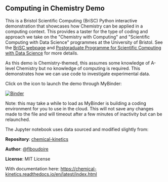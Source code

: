 ## Computing in Chemistry Demo
This is a Bristol Scientific Computing (BriSC) Python interactive demonstration that showcases how Chemistry can be applied in a computing context. This provides a taster for the type of coding and approach we take on the "Chemistry with Computing" and "Scientific Computing with Data Science" programmes at the University of Bristol. See the [BriSC webpage](https://brisc.blogs.bristol.ac.uk/) and [Postgraduate Programme for Scientific Computing with Data Science](https://www.bristol.ac.uk/study/postgraduate/taught/msc-scientific-computing-with-data-science/) for more details.

As this demo is Chemistry-themed, this assumes some knowledge of A-level Chemistry but no knowledge of computing is required. This demonstrates how we can use code to investigate experimental data.

Click on the icon to launch the demo through MyBinder:

[![Binder](https://mybinder.org/badge_logo.svg)](https://2i2c.mybinder.org/v2/gh/bri-sc/demo-computing-in-chemistry/HEAD?urlpath=%2Fdoc%2Ftree%2F01_Demo_Computing_in_Chemistry_kinetics.ipynb)

Note: this may take a while to load as MyBinder is building a coding environment for you to use in the cloud. This will not save any changes made to the file and will timeout after a few minutes of inactivity but can be relaunched.

The Jupyter notebook uses data sourced and modified slightly from:

**Repository**: [chemical-kinetics](https://github.com/flboudoire/chemical-kinetics)

**Author**: [@flboudoire](https://github.com/flboudoire)

**License**: MIT License

With documentation here: https://chemical-kinetics.readthedocs.io/en/latest/index.html
